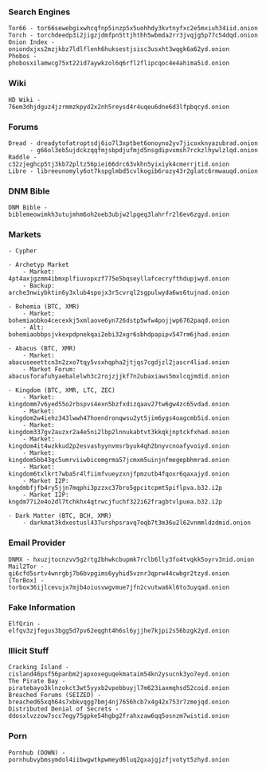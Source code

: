 ### Search Engines
    Tor66 - tor66sewebgixwhcqfnp5inzp5x5uohhdy3kvtnyfxc2e5mxiuh34iid.onion
    Torch - torchdeedp3i2jigzjdmfpn5ttjhthh5wbmda2rr3jvqjg5p77c54dqd.onion
    Onion Index - oniondxjxs2mzjkbz7ldlflenh6huksestjsisc3usxht3wqgk6a62yd.onion
    Phobos - phobosxilamwcg75xt22id7aywkzol6q6rfl2flipcqoc4e4ahima5id.onion

### Wiki
    HD Wiki - 76em3dhjdguz4jzrmmzkpyd2x2nh5reysd4r4uqeu6dne6d3lfpbqcyd.onion

### Forums
    Dread - dreadytofatroptsdj6io7l3xptbet6onoyno2yv7jicoxknyazubrad.onion
          - g66ol3eb5ujdckzqqfmjsbpdjufmjd5nsgdipvxmsh7rckzlhywlzlqd.onion
    Raddle - c32zjeghcp5tj3kb72pltz56piei66drc63vkhn5yixiyk4cmerrjtid.onion
    Libre - libreeunomyly6ot7kspglmbd5cvlkogib6rozy43r2glatc6rmwauqd.onion

### DNM Bible
    DNM Bible - biblemeowimkh3utujmhm6oh2oeb3ubjw2lpgeq3lahrfr2l6ev6zgyd.onion

### Markets
    - Cypher
    
    - Archetyp Market
        - Market: 4pt4axjgzmm4ibmxplfiuvopxzf775e5bqseyllafcecryfthdupjwyd.onion
        - Backup: arche3nwiybktin6y3xlub4spojx3r5cvrql2sgpulwyda6ws6tujnad.onion
    
    - Bohemia (BTC, XMR)
        - Market: bohemiaobko4cecexkj5xmlaove6yn726dstp5wfw4pojjwp6762paqd.onion
        - Alt: bohemiaobbpsjvkexpdpnekqai2ebi32xgr6sbhdpapipv547rm6jhad.onion
    
    - Abacus (BTC, XMR)
        - Market: abacuseeettcn3n2zxo7tqy5vsxhqpha2jtjqs7cgdjzl2jascr4liad.onion
        - Market Forum: abacusforafuhyaebalelwh3c2rojzjjkf7n2ubaxiaws5mxlcqjmdid.onion
    
    - Kingdom (BTC, XMR, LTC, ZEC)
        - Market: kingdomm7v6yed55o2rbspvs4exn5bzfxdizqaav27tw6gw4zc65vdad.onion
        - Market: kingdom2w4iehz343lwwh47hoendronqwsu2yt5jim6ygs4oagcmb5id.onion
        - Market: kingdom337gv2auzxr2a4e5ni2lbp2lnnukabtvt3kkqkjnptckfxhad.onion
        - Market: kingdom4it4wzkkud2p2esvashyynvmsrbyuk4qh2bnyvcnoafyvoiyd.onion
        - Market: kingdom5bb43gc5umrviiwbicomgrma57jcmxm5uinjnfmegepbhmrad.onion
        - Market: kingdom6txlkrt7wba5r4lfiimfvueyzxnjfpmzutb4fqoxr6qaxajyd.onion
        - Market I2P: kngdmbfjfb4ry5jjn7mqphi3pzzxc37bro5gpcitcpmt5piflpva.b32.i2p
        - Market I2P: kngdm77i2e4o2dl7tchkhx4qtrwcjfuchf322i62fragbtvlpuea.b32.i2p
    
    - Dark Matter (BTC, BCH, XMR)
        - darkmat3kdxestusl437urshpsravq7oqb7t3m36u2l62vnmmldzdmid.onion

### Email Provider
    DNMX - hxuzjtocnzvv5g2rtg2bhwkcbupmk7rclb6lly3fo4tvqkk5oyrv3nid.onion
    Mail2Tor - qi6cfd5srtv4wnrgbj7b6bvpgims6yyhid5vznr3qprw44cwbgr2tzyd.onion
    [TorBox] - torbox36ijlcevujx7mjb4oiusvwgvmue7jfn2cvutwa6kl6to3uyqad.onion

### Fake Information
    ElfQrin - elfqv3zjfegus3bgg5d7pv62eqght4h6sl6yjjhe7kjpi2s56bzgk2yd.onion

### Illicit Stuff
    Cracking Island - cisland46psf56panbm2japxoxeguqekmataim54kn2ysucnk3yo7eyd.onion
    The Pirate Bay - piratebayo3klnzokct3wt5yyxb2vpebbuyjl7m623iaxmqhsd52coid.onion
    Breached Forums (SEIZED) - breached65xqh64s7xbkvqgg7bmj4nj7656hcb7x4g42x753r7zmejqd.onion
    Distributed Denial of Secrets - ddosxlvzzow7scc7egy75gpke54hgbg2frahxzaw6qq5osnzm7wistid.onion

### Porn
    Pornhub (DOWN) - pornhubvybmsymdol4iibwgwtkpwmeyd6luq2gxajgjzfjvotyt5zhyd.onion
